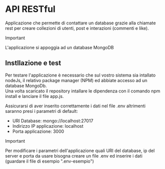 # API RESTful
Applicazione che permette di contattare un database grazie alla chiamate rest per creare collezioni di utenti, post e interazioni (commenti e like).

> [!IMPORTANT]
> L'applicazione si appoggia ad un database MongoDB

## Instllazione e test
Per testare l'applicazione è necessario che sul vostro sistema sia intallato nodeJs, il relativo package manager (NPM) ed abbiate accesso ad un database MongoDb.<br>
Una volta scaricato il repository intallare le dipendenza con il comando npm install e lanciare il file app.js.<br>

Assicurarsi di aver inserito correttamente i dati nel file .env altrimenti saranno presi i parametri di default:
- URI Database: mongo://localhost:27017
- Indirizzo IP applicazione: localhost
- Porta applicazione: 3000

> [!IMPORTANT]
> Per modificare i parametri dell'applicazione quali URI del database, ip del server e porta da usare bisogna creare un file .env ed inserire i dati (guardare il file di esempio ".env-esempio")
